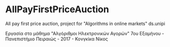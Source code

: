 # AllPayFirstPriceAuction
All pay first price auction, project for "Algorithms in online markets" ds.unipi

Εργασία στο μάθημα "Αλγόριθμοι Ηλεκτρονικών Αγορών" 7ου Εξαμήνου - Πανεπιστήμιο Πειραιώς - 2017 - Κονγκίκα Νίκος
